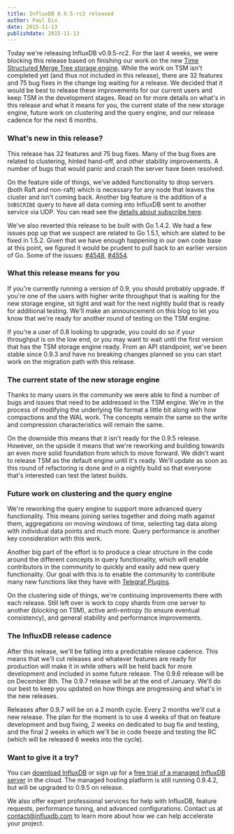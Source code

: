 ```yaml
---
title: InfluxDB 0.9.5-rc2 released 
author: Paul Dix
date: 2015-11-13
publishdate: 2015-11-13
---
```


Today we're releasing InfluxDB v0.9.5-rc2. For the last 4 weeks, we were blocking this release based on finishing our work on the new [Time Structured Merge Tree storage engine](/blog/2015/10/07/the_new_influxdb_storage_engine_a_time_structured_merge_tree.html). While the work on TSM isn't completed yet (and thus not included in this release), there are 32 features and 75 bug fixes in the change log waiting for a release. We decided that it would be best to release these improvements for our current users and keep TSM in the development stages. Read on for more details on what's in this release and what it means for you, the current state of the new storage engine, future work on clustering and the query engine, and our release cadence for the next 6 months.

### What's new in this release?

This release has 32 features and 75 bug fixes. Many of the bug fixes are related to clustering, hinted hand-off, and other stability improvements. A number of bugs that would panic and crash the server have been resolved.

On the feature side of things, we've added functionality to drop servers (both Raft and non-raft) which is necessary for any node that leaves the cluster and isn't coming back. Another big feature is the addition of a `SUBSCRIBE` query to have all data coming into InfluxDB sent to another service via UDP. You can read see the [details about subscribe here](https://github.com/influxdb/influxdb/pull/4375).

We've also reverted this release to be built with Go 1.4.2. We had a few issues pop up that we suspect are related to Go 1.5.1, which are slated to be fixed in 1.5.2. Given that we have enough happening in our own code base at this point, we figured it would be prudent to pull back to an earlier version of Go. Some of the issues: [#4548](https://github.com/influxdb/influxdb/issues/4548), [#4554](https://github.com/influxdb/influxdb/issues/4554).

### What this release means for you

If you're currently running a version of 0.9, you should probably upgrade. If you're one of the users with higher write throughput that is waiting for the new storage engine, sit tight and wait for the next nightly build that is ready for additional testing. We'll make an announcement on this blog to let you know that we're ready for another round of testing on the TSM engine.

If you're a user of 0.8 looking to upgrade, you could do so if your throughput is on the low end, or you may want to wait until the first version that has the TSM storage engine ready. From an API standpoint, we've been stable since 0.9.3 and have no breaking changes planned so you can start work on the migration path with this release.

### The current state of the new storage engine

Thanks to many users in the community we were able to find a number of bugs and issues that need to be addressed in the TSM engine. We're in the process of modifying the underlying file format a little bit along with how compactions and the WAL work. The concepts remain the same so the write and compression characteristics will remain the same.

On the downside this means that it isn't ready for the 0.9.5 release. However, on the upside it means that we're reworking and building towards an even more solid foundation from which to move forward. We didn't want to release TSM as the default engine until it's ready. We'll update as soon as this round of refactoring is done and in a nightly build so that everyone that's interested can test the latest builds.

### Future work on clustering and the query engine

We're reworking the query engine to support more advanced query functionality. This means joining series together and doing math against them, aggregations on moving windows of time, selecting tag data along with individual data points and much more. Query performance is another key consideration with this work.

Another big part of the effort is to produce a clear structure in the code around the different concepts in query functionality, which will enable contributors in the community to quickly and easily add new query functionality. Our goal with this is to enable the community to contribute many new functions like they have with [Telegraf Plugins](https://github.com/influxdb/telegraf/blob/master/CONTRIBUTING.md).

On the clustering side of things, we're continuing improvements there with each release. Still left over is work to copy shards from one server to another (blocking on TSM), active anti-entropy (to ensure eventual consistency), and general stability and performance improvements.

### The InfluxDB release cadence

After this release, we'll be falling into a predictable release cadence. This means that we'll cut releases and whatever features are ready for production will make it in while others will be held back for more development and included in some future release. The 0.9.6 release will be on December 8th. The 0.9.7 release will be at the end of January. We'll do our best to keep you updated on how things are progressing and what's in the new releases.

Releases after 0.9.7 will be on a 2 month cycle. Every 2 months we'll cut a new release. The plan for the moment is to use 4 weeks of that on feature development and bug fixing, 2 weeks on dedicated to bug fix and testing, and the final 2 weeks in which we'll be in code freeze and testing the RC (which will be released 6 weeks into the cycle).

### Want to give it a try?

You can <a href="https://influxdb.com/download/" target="_">download InfluxDB</a> or sign up for a <a href="https://customers.influxdb.com/" target="_">free trial of a managed InfluxDB server</a> in the cloud. The managed hosting platform is still running 0.9.4.2, but will be upgraded to 0.9.5 on release.

We also offer expert professional services for help with InfluxDB, feature requests, performance tuning, and advanced configurations. Contact us at [contact@influxdb.com](mailto:contact@influxdb.com) to learn more about how we can help accelerate your project.
